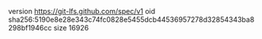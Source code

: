 version https://git-lfs.github.com/spec/v1
oid sha256:5190e8e28e343c74fc0828e5455dcb44536957278d32854343ba8298bf1946cc
size 16926
